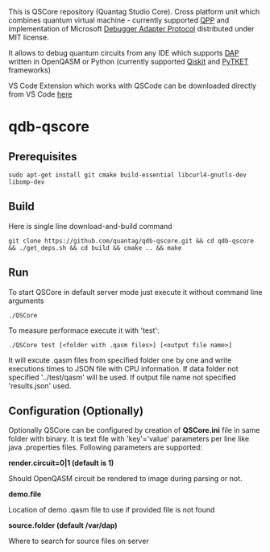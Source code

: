 This is QSCore repository (Quantag Studio Core). Cross platform unit which combines quantum virtual machine - currently supported [QPP](https://github.com/softwareQinc/qpp) and implementation of Microsoft [Debugger Adapter Protocol](https://microsoft.github.io/debug-adapter-protocol) distributed under MIT license.

It allows to debug quantum circuits from any IDE which supports [DAP](https://microsoft.github.io/debug-adapter-protocol/implementors/tools/) written
in OpenQASM or Python (currently supported [Qiskit](https://www.ibm.com/quantum/qiskit) and [PyTKET](https://docs.quantinuum.com/tket/) frameworks)

VS Code Extension which works with QSCode can be downloaded directly from VS Code [here](https://marketplace.visualstudio.com/items?itemName=QuantagITSolutionsGmbH.openqasm-debug)

# qdb-qscore

## Prerequisites

```
sudo apt-get install git cmake build-essential libcurl4-gnutls-dev libomp-dev
```
## Build

Here is single line download-and-build command

```
git clone https://github.com/quantag/qdb-qscore.git && cd qdb-qscore && ./get_deps.sh && cd build && cmake .. && make
```

## Run

To start QSCore in default server mode just execute it without command line arguments
```
./QSCore
```

To measure performace execute it with 'test':

```
./QSCore test [<folder with .qasm files>] [<output file name>]
```
It will excute .qasm files from specified folder one by one and write executions times to JSON file with CPU information. 
If data folder not specified '../test/qasm' will be used. If output file name not specified 'results.json' used.

## Configuration (Optionally)

Optionally QSCore can be configured by creation of __QSCore.ini__ file in same folder with binary. 
It is text file with 'key'='value' parameters per line like java .properties files. 
Following parameters are supported:

__render.circuit=0|1 (default is 1)__

Should OpenQASM circuit be rendered to image during parsing or not.

__demo.file__

Location of demo .qasm file to use if provided file is not found

__source.folder (default /var/dap)__

Where to search for source files on server 
